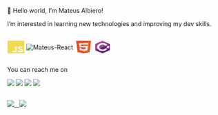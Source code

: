 👋 Hello world, I’m Mateus Albiero!

I’m interested in learning new technologies and improving my dev skills.

<div style="display: inline_block"><br>
  <img align="center" alt="Mateus-Js" height="30" width="40" src="https://raw.githubusercontent.com/devicons/devicon/master/icons/javascript/javascript-plain.svg">
  <img align="center" alt="Mateus-React" height="30" width="40" src="https://github.com/FortAwesome/Font-Awesome/blob/6.x/svgs/brands/laravel.svg">
  <img align="center" alt="Mateus-HTML" height="30" width="40" src="https://raw.githubusercontent.com/devicons/devicon/master/icons/html5/html5-original.svg">
  <img align="center" alt="Mateus-Csharp" height="30" width="40" src="https://raw.githubusercontent.com/devicons/devicon/master/icons/csharp/csharp-original.svg">

  ##
  <span>You can reach me on</span><br/>
  
<a href="https://www.linkedin.com/in/mateusjosealbiero" target="_blank"><img src="https://img.shields.io/badge/-LinkedIn-%230077B5?style=for-the-badge&logo=linkedin&logoColor=white" target="_blank"></a>
<a href="https://api.whatsapp.com/send?phone=5549988046105" target="_blank" rel="nofollow">
<img src="https://img.shields.io/badge/WhatsApp-25D366?style=for-the-badge&logo=whatsapp&logoColor=white"/></a>
<a href="https://instagram.com/mateusalbiero_" target="_blank"><img src="https://img.shields.io/badge/-Instagram-%23E4405F?style=for-the-badge&logo=instagram&logoColor=white" target="_blank"></a>
<a href = "mailto:mateusalbiero1@gmail.com"><img src="https://img.shields.io/badge/-Gmail-%23333?style=for-the-badge&logo=gmail&logoColor=white" target="_blank"></a>
  
  ##
  
<div>
  <a href="https://github.com/MateusAlbiero">
  <img height="175em" src="https://github-readme-stats.vercel.app/api?username=MateusAlbiero&show_icons=true&theme=radical&include_all_commits=true&count_private=true"/>&nbsp;&nbsp;
  <img height="175em" src="https://github-readme-stats.vercel.app/api/top-langs/?username=MateusAlbiero&layout=compact&langs_count=7&theme=radical"/>
</div>

